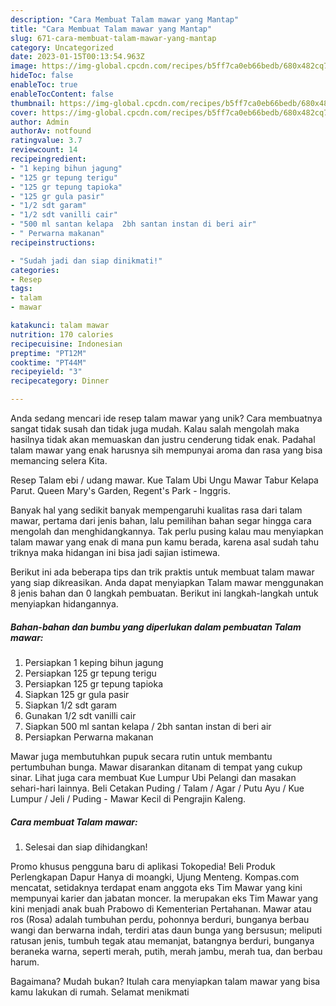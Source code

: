 ```yaml
---
description: "Cara Membuat Talam mawar yang Mantap"
title: "Cara Membuat Talam mawar yang Mantap"
slug: 671-cara-membuat-talam-mawar-yang-mantap
category: Uncategorized
date: 2023-01-15T00:13:54.963Z
image: https://img-global.cpcdn.com/recipes/b5ff7ca0eb66bedb/680x482cq70/talam-mawar-foto-resep-utama.jpg
hideToc: false
enableToc: true
enableTocContent: false
thumbnail: https://img-global.cpcdn.com/recipes/b5ff7ca0eb66bedb/680x482cq70/talam-mawar-foto-resep-utama.jpg
cover: https://img-global.cpcdn.com/recipes/b5ff7ca0eb66bedb/680x482cq70/talam-mawar-foto-resep-utama.jpg
author: Admin
authorAv: notfound
ratingvalue: 3.7
reviewcount: 14
recipeingredient:
- "1 keping bihun jagung"
- "125 gr tepung terigu"
- "125 gr tepung tapioka"
- "125 gr gula pasir"
- "1/2 sdt garam"
- "1/2 sdt vanilli cair"
- "500 ml santan kelapa  2bh santan instan di beri air"
- " Perwarna makanan"
recipeinstructions:

- "Sudah jadi dan siap dinikmati!"
categories:
- Resep
tags:
- talam
- mawar

katakunci: talam mawar 
nutrition: 170 calories
recipecuisine: Indonesian
preptime: "PT12M"
cooktime: "PT44M"
recipeyield: "3"
recipecategory: Dinner

---
```





Anda sedang mencari ide resep talam mawar yang unik? Cara membuatnya sangat tidak susah dan tidak juga mudah. Kalau salah mengolah maka hasilnya tidak akan memuaskan dan justru cenderung tidak enak. Padahal talam mawar yang enak harusnya sih mempunyai aroma dan rasa yang bisa memancing selera Kita.





Resep Talam ebi / udang mawar. Kue Talam Ubi Ungu Mawar Tabur Kelapa Parut. Queen Mary&#39;s Garden, Regent&#39;s Park - Inggris.

Banyak hal yang sedikit banyak mempengaruhi kualitas rasa dari talam mawar, pertama dari jenis bahan, lalu pemilihan bahan segar hingga cara mengolah dan menghidangkannya. Tak perlu pusing kalau mau menyiapkan talam mawar yang enak di mana pun kamu berada, karena asal sudah tahu triknya maka hidangan ini bisa jadi sajian istimewa.






Berikut ini ada beberapa tips dan trik praktis untuk membuat talam mawar yang siap dikreasikan. Anda dapat menyiapkan Talam mawar menggunakan 8 jenis bahan dan 0 langkah pembuatan. Berikut ini langkah-langkah untuk menyiapkan hidangannya.

<!--inarticleads1-->

##### Bahan-bahan dan bumbu yang diperlukan dalam pembuatan Talam mawar:

1. Persiapkan 1 keping bihun jagung
1. Persiapkan 125 gr tepung terigu
1. Persiapkan 125 gr tepung tapioka
1. Siapkan 125 gr gula pasir
1. Siapkan 1/2 sdt garam
1. Gunakan 1/2 sdt vanilli cair
1. Siapkan 500 ml santan kelapa / 2bh santan instan di beri air
1. Persiapkan  Perwarna makanan


Mawar juga membutuhkan pupuk secara rutin untuk membantu pertumbuhan bunga. Mawar disarankan ditanam di tempat yang cukup sinar. Lihat juga cara membuat Kue Lumpur Ubi Pelangi dan masakan sehari-hari lainnya. Beli Cetakan Puding / Talam / Agar / Putu Ayu / Kue Lumpur / Jeli / Puding - Mawar Kecil di Pengrajin Kaleng. 

<!--inarticleads2-->

##### Cara membuat Talam mawar:


1. Selesai dan siap dihidangkan!

Promo khusus pengguna baru di aplikasi Tokopedia! Beli Produk Perlengkapan Dapur Hanya di moangki, Ujung Menteng. Kompas.com mencatat, setidaknya terdapat enam anggota eks Tim Mawar yang kini mempunyai karier dan jabatan moncer. Ia merupakan eks Tim Mawar yang kini menjadi anak buah Prabowo di Kementerian Pertahanan. Mawar atau ros (Rosa) adalah tumbuhan perdu, pohonnya berduri, bunganya berbau wangi dan berwarna indah, terdiri atas daun bunga yang bersusun; meliputi ratusan jenis, tumbuh tegak atau memanjat, batangnya berduri, bunganya beraneka warna, seperti merah, putih, merah jambu, merah tua, dan berbau harum. 

Bagaimana? Mudah bukan? Itulah cara menyiapkan talam mawar yang bisa kamu lakukan di rumah. Selamat menikmati

